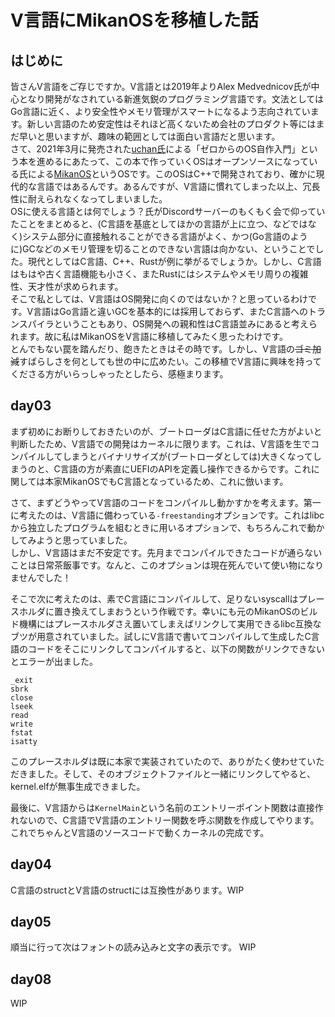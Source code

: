 # V言語にMikanOSを移植した話

## はじめに
皆さんV言語をご存じですか。V言語とは2019年よりAlex Medvednicov氏が中心となり開発がなされている新進気鋭のプログラミング言語です。文法としてはGo言語に近く、より安全性やメモリ管理がスマートになるよう志向されています。新しい言語のため安定性はそれほど高くないため会社のプロダクト等にはまだ早いと思いますが、趣味の範囲としては面白い言語だと思います。  
さて、2021年3月に発売された[uchan氏](https://twitter.com/uchan_nos)による「ゼロからのOS自作入門」という本を進めるにあたって、この本で作っていくOSはオープンソースになっている氏による[MikanOS](https://github.com/uchan-nos/mikanos)というOSです。このOSはC++で開発されており、確かに現代的な言語ではあるんです。あるんですが、V言語に慣れてしまった以上、冗長性に耐えられなくなってしまいました。  
OSに使える言語とは何でしょう？氏がDiscordサーバーのもくもく会で仰っていたことをまとめると、(C言語を基底としてほかの言語が上に立つ、などではなく)システム部分に直接触れることができる言語がよく、かつ(Go言語のように)GCなどのメモリ管理を切ることのできない言語は向かない、ということでした。現代としてはC言語、C++、Rustが例に挙がるでしょうか。しかし、C言語はもはや古く言語機能も小さく、またRustにはシステムやメモリ周りの複雑性、天才性が求められます。  
そこで私としては、V言語はOS開発に向くのではないか？と思っているわけです。V言語はGo言語と違いGCを基本的には採用しておらず、またC言語へのトランスパイラということもあり、OS開発への親和性はC言語並みにあると考えられます。故に私はMikanOSをV言語に移植してみたく思ったわけです。  
とんでもない罠を踏んだり、飽きたときはその時です。しかし、V言語の~~ゴミ加減~~すばらしさを何としても世の中に広めたい。この移植でV言語に興味を持ってくださる方がいらっしゃったとしたら、感極まります。

## day03

まず初めにお断りしておきたいのが、ブートローダはC言語に任せた方がよいと判断したため、V言語での開発はカーネルに限ります。これは、V言語を生でコンパイルしてしまうとバイナリサイズが(ブートローダとしては)大きくなってしまうのと、C言語の方が素直にUEFIのAPIを定義し操作できるからです。これに関しては本家MikanOSでもC言語となっているため、これに倣います。

さて、まずどうやってV言語のコードをコンパイルし動かすかを考えます。第一に考えたのは、V言語に備わっている`-freestanding`オプションです。これはlibcから独立したプログラムを組むときに用いるオプションで、もちろんこれで動かしてみようと思っていました。  
しかし、V言語はまだ不安定です。先月までコンパイルできたコードが通らないことは日常茶飯事です。なんと、このオプションは現在死んでいて使い物になりませんでした！

そこで次に考えたのは、素でC言語にコンパイルして、足りないsyscallはプレースホルダに置き換えてしまおうという作戦です。幸いにも元のMikanOSのビルド機構にはプレースホルダさえ置いてしまえばリンクして実用できるlibc互換なブツが用意されていました。試しにV言語で書いてコンパイルして生成したC言語のコードをそこにリンクしてコンパイルすると、以下の関数がリンクできないとエラーが出ました。
```
_exit
sbrk
close
lseek
read
write
fstat
isatty
```
このプレースホルダは既に本家で実装されていたので、ありがたく使わせていただきました。そして、そのオブジェクトファイルと一緒にリンクしてやると、kernel.elfが無事生成できました。

最後に、V言語からは`KernelMain`という名前のエントリーポイント関数は直接作れないので、C言語でV言語のエントリー関数を呼ぶ関数を作成してやります。これでちゃんとV言語のソースコードで動くカーネルの完成です。

## day04
C言語のstructとV言語のstructには互換性があります。WIP

## day05
順当に行って次はフォントの読み込みと文字の表示です。
WIP

## day08
WIP
